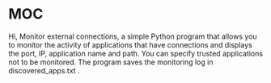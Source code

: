 # MOC
Hi, Monitor external connections, a simple Python program that allows you to monitor the activity of applications that have connections and displays the port, IP, application name and path. You can specify trusted applications not to be monitored. The program saves the monitoring log in discovered_apps.txt .
